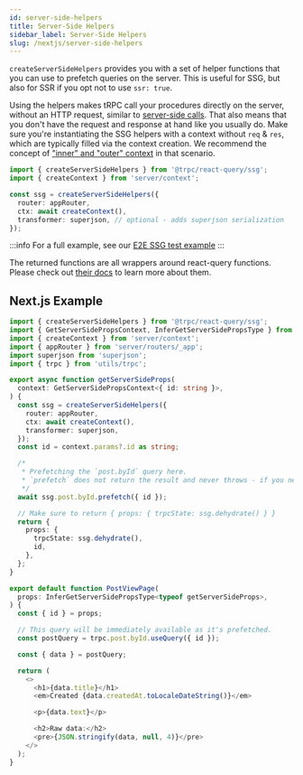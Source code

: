 ```yaml
---
id: server-side-helpers
title: Server-Side Helpers
sidebar_label: Server-Side Helpers
slug: /nextjs/server-side-helpers
---
```


`createServerSideHelpers` provides you with a set of helper functions that you can use to prefetch queries on the server. This is useful for SSG, but also for SSR if you opt not to use `ssr: true`.

Using the helpers makes tRPC call your procedures directly on the server, without an HTTP request, similar to [server-side calls](/docs/server/server-side-calls).
That also means that you don't have the request and response at hand like you usually do. Make sure you're instantiating the SSG helpers with a context without `req` & `res`, which are typically filled via the context creation. We recommend the concept of ["inner" and "outer" context](/docs/server/context) in that scenario.

```ts
import { createServerSideHelpers } from '@trpc/react-query/ssg';
import { createContext } from 'server/context';

const ssg = createServerSideHelpers({
  router: appRouter,
  ctx: await createContext(),
  transformer: superjson, // optional - adds superjson serialization
});
```

:::info
For a full example, see our [E2E SSG test example](https://github.com/trpc/trpc/tree/main/examples/.test/ssg)
:::

The returned functions are all wrappers around react-query functions. Please check out [their docs](https://react-query.tanstack.com/overview) to learn more about them.

## Next.js Example

```ts title='pages/posts/[id].tsx'
import { createServerSideHelpers } from '@trpc/react-query/ssg';
import { GetServerSidePropsContext, InferGetServerSidePropsType } from 'next';
import { createContext } from 'server/context';
import { appRouter } from 'server/routers/_app';
import superjson from 'superjson';
import { trpc } from 'utils/trpc';

export async function getServerSideProps(
  context: GetServerSidePropsContext<{ id: string }>,
) {
  const ssg = createServerSideHelpers({
    router: appRouter,
    ctx: await createContext(),
    transformer: superjson,
  });
  const id = context.params?.id as string;

  /*
   * Prefetching the `post.byId` query here.
   * `prefetch` does not return the result and never throws - if you need that behavior, use `fetch` instead.
   */
  await ssg.post.byId.prefetch({ id });

  // Make sure to return { props: { trpcState: ssg.dehydrate() } }
  return {
    props: {
      trpcState: ssg.dehydrate(),
      id,
    },
  };
}

export default function PostViewPage(
  props: InferGetServerSidePropsType<typeof getServerSideProps>,
) {
  const { id } = props;

  // This query will be immediately available as it's prefetched.
  const postQuery = trpc.post.byId.useQuery({ id });

  const { data } = postQuery;

  return (
    <>
      <h1>{data.title}</h1>
      <em>Created {data.createdAt.toLocaleDateString()}</em>

      <p>{data.text}</p>

      <h2>Raw data:</h2>
      <pre>{JSON.stringify(data, null, 4)}</pre>
    </>
  );
}
```
